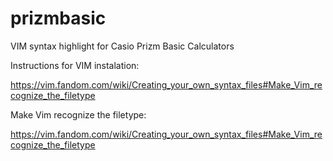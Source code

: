 # prizmbasic
VIM syntax highlight for Casio Prizm Basic Calculators

Instructions for VIM instalation:
 
https://vim.fandom.com/wiki/Creating_your_own_syntax_files#Make_Vim_recognize_the_filetype

Make Vim recognize the filetype:

https://vim.fandom.com/wiki/Creating_your_own_syntax_files#Make_Vim_recognize_the_filetype
